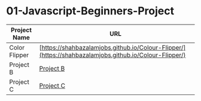 # 01-Javascript-Beginners-Project

| Project Name    | URL                            |
|-----------------|-------------------------------|
| Color Flipper   | [https://shahbazalamjobs.github.io/Colour-Flipper/](https://shahbazalamjobs.github.io/Colour-Flipper/) |
| Project B       | [Project B](http://projectb.com) |
| Project C       | [Project C](http://projectc.com) |
